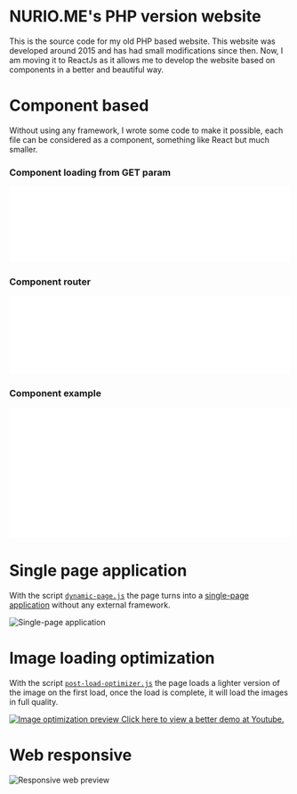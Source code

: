 # NURIO.ME's PHP version website

This is the source code for my old PHP based website. This website was developed around 2015 and has had small modifications since then. Now, I am moving it to ReactJs as it allows me to develop the website based on components in a better and beautiful way.

# Component based

Without using any framework, I wrote some code to make it possible, each file can be considered as a component, something like React but much smaller.

### Component loading from GET param
![Component loader](/documentation/images/component-loader.svg)

### Component router
![Component router](/documentation/images/component-router.svg)

### Component example
![Component example](/documentation/images/component-example.svg)

# Single page application

With the script [`dynamic-page.js`](https://github.com/xXNurioXx/old-php-nurio.me/blob/master/src/assets/js/dynamic-page.js) the page turns into a [single-page application](https://en.wikipedia.org/wiki/Single-page_application) without any external framework.

![Single-page application](/documentation/images/single-page-app-history.gif)

# Image loading optimization

With the script [`post-load-optimizer.js`](https://github.com/xXNurioXx/old-php-nurio.me/blob/master/src/assets/js/post-load-optimizer.js) the page loads a lighter version of the image on the first load, once the load is complete, it will load the images in full quality.

[![Image optimization preview](/documentation/images/image-optimization-preview.gif) Click here to view a better demo at Youtube.](https://youtu.be/pNtFSiZPMk8) 

# Web responsive

![Responsive web preview](/documentation/images/responsive-preview.gif)